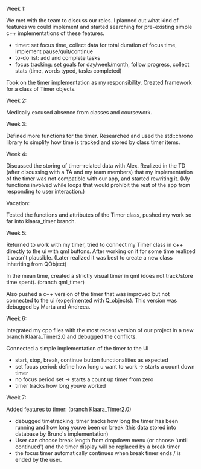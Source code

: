 Week 1:

We met with the team to discuss our roles. I planned out what kind of features we could implement and started searching for pre-existing simple c++ implementations of these features.
- timer: set focus time, collect data for total duration of focus time, implement pause/quit/continue
- to-do list: add and complete tasks
- focus tracking: set goals for day/week/month, follow progress, collect stats (time, words typed, tasks completed)

Took on the timer implementation as my responsibility. Created framework for a class of Timer objects.

Week 2:

Medically excused absence from classes and coursework.

Week 3:

Defined more functions for the timer. Researched and used the std::chrono library to simplify how time is tracked and stored by class timer items.

Week 4:

Discussed the storing of timer-related data with Alex. Realized in the TD (after discussing with a TA and my team members) that my implementation of the timer was not compatible with our app, and started rewriting it. (My functions involved while loops that would prohibit the rest of the app from responding to user interaction.)

Vacation:

Tested the functions and attributes of the Timer class, pushed my work so far into klaara_timer branch.

Week 5:

Returned to work with my timer, tried to connect my Timer class in c++ directly to the ui with qml buttons. After working on it for some time realized it wasn't plausible. (Later realized it was best to create a new class inheriting from QObject)

In the mean time, created a strictly visual timer in qml (does not track/store time spent). (branch qml_timer)

Also pushed a c++ version of the timer that was improved but not connected to the ui (experimented with Q_objects). This version was debugged by Marta and Andreea.

Week 6:

Integrated my cpp files with the most recent version of our project in a new branch Klaara_Timer2.0 and debugged the conflicts.

Connected a simple implementation of the timer to the UI
- start, stop, break, continue button functionalities as expected
- set focus period: define how long u want to work -> starts a count down timer
- no focus period set -> starts a count up timer from zero
- timer tracks how long youve worked

Week 7:

Added features to timer: (branch Klaara_Timer2.0)
- debugged timetracking: timer tracks how long the timer has been running and how long youve been on break (this data stored into database by Bruno's implementation)
- User can choose break length from dropdown menu (or choose 'until continued') and the timer display will be replaced by a break timer
- the focus timer automatically continues when break timer ends / is ended by the user.


  

